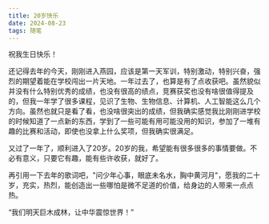 ```yaml
---
title: 20岁快乐
date: 2024-08-23
tags: 随笔
---
```


祝我生日快乐！

还记得去年的今天，刚刚进入燕园，应该是第一天军训，特别激动，特别兴奋，强烈的期望着能在学校闯出一片天地。一年过去了，也算是有了点收获吧。虽然貌似并没有什么特别优秀的成绩，也没有很高的绩点，竞赛获奖也没有啥很值得提及的，但我一年学了很多课程，见识了生物、生物信息、计算机、人工智能这么几个方向。虽然也就只是看了看，也没啥很突出的成绩，但我确实感觉我比刚刚进学校的时候知道了一点新的东西，学到了一些可能有用可能没用的知识，参加了一堆有趣的比赛和活动，即使也没拿上什么奖项，但我确实很满足。

又过了一年了，顺利进入了20岁。20岁的我，希望能有很多很多的事情要做。不必有意义，只要它有趣，能有些许收获，就好了。

再引用一下去年的歌词吧，"问少年心事，眼底未名水，胸中黄河月"，愿我的二十岁，充实，热烈，能创造出一些哪怕是微不足道的价值，给身边的人带来一点点热。

“我们明天巨木成林，让中华震惊世界！”
